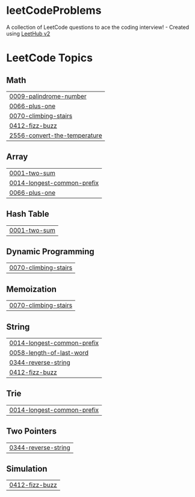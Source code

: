 # leetCodeProblems
A collection of LeetCode questions to ace the coding interview! - Created using [LeetHub v2](https://github.com/arunbhardwaj/LeetHub-2.0)

<!---LeetCode Topics Start-->
# LeetCode Topics
## Math
|  |
| ------- |
| [0009-palindrome-number](https://github.com/Faiz-mohamed/leetCodeProblems/tree/master/0009-palindrome-number) |
| [0066-plus-one](https://github.com/Faiz-mohamed/leetCodeProblems/tree/master/0066-plus-one) |
| [0070-climbing-stairs](https://github.com/Faiz-mohamed/leetCodeProblems/tree/master/0070-climbing-stairs) |
| [0412-fizz-buzz](https://github.com/Faiz-mohamed/leetCodeProblems/tree/master/0412-fizz-buzz) |
| [2556-convert-the-temperature](https://github.com/Faiz-mohamed/leetCodeProblems/tree/master/2556-convert-the-temperature) |
## Array
|  |
| ------- |
| [0001-two-sum](https://github.com/Faiz-mohamed/leetCodeProblems/tree/master/0001-two-sum) |
| [0014-longest-common-prefix](https://github.com/Faiz-mohamed/leetCodeProblems/tree/master/0014-longest-common-prefix) |
| [0066-plus-one](https://github.com/Faiz-mohamed/leetCodeProblems/tree/master/0066-plus-one) |
## Hash Table
|  |
| ------- |
| [0001-two-sum](https://github.com/Faiz-mohamed/leetCodeProblems/tree/master/0001-two-sum) |
## Dynamic Programming
|  |
| ------- |
| [0070-climbing-stairs](https://github.com/Faiz-mohamed/leetCodeProblems/tree/master/0070-climbing-stairs) |
## Memoization
|  |
| ------- |
| [0070-climbing-stairs](https://github.com/Faiz-mohamed/leetCodeProblems/tree/master/0070-climbing-stairs) |
## String
|  |
| ------- |
| [0014-longest-common-prefix](https://github.com/Faiz-mohamed/leetCodeProblems/tree/master/0014-longest-common-prefix) |
| [0058-length-of-last-word](https://github.com/Faiz-mohamed/leetCodeProblems/tree/master/0058-length-of-last-word) |
| [0344-reverse-string](https://github.com/Faiz-mohamed/leetCodeProblems/tree/master/0344-reverse-string) |
| [0412-fizz-buzz](https://github.com/Faiz-mohamed/leetCodeProblems/tree/master/0412-fizz-buzz) |
## Trie
|  |
| ------- |
| [0014-longest-common-prefix](https://github.com/Faiz-mohamed/leetCodeProblems/tree/master/0014-longest-common-prefix) |
## Two Pointers
|  |
| ------- |
| [0344-reverse-string](https://github.com/Faiz-mohamed/leetCodeProblems/tree/master/0344-reverse-string) |
## Simulation
|  |
| ------- |
| [0412-fizz-buzz](https://github.com/Faiz-mohamed/leetCodeProblems/tree/master/0412-fizz-buzz) |
<!---LeetCode Topics End-->